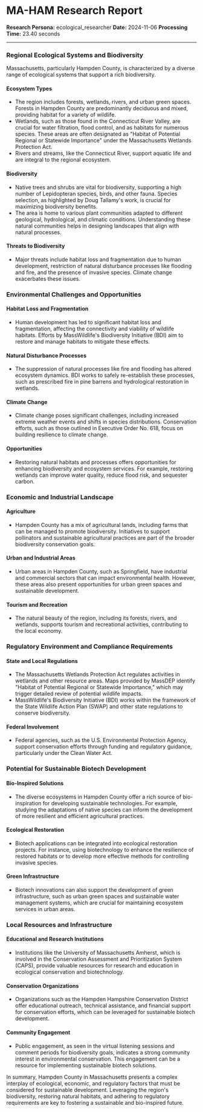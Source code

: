 # MA-HAM Research Report

**Research Persona:** ecological_researcher
**Date:** 2024-11-06
**Processing Time:** 23.40 seconds

---

### Regional Ecological Systems and Biodiversity

Massachusetts, particularly Hampden County, is characterized by a diverse range of ecological systems that support a rich biodiversity.

#### Ecosystem Types
- The region includes forests, wetlands, rivers, and urban green spaces. Forests in Hampden County are predominantly deciduous and mixed, providing habitat for a variety of wildlife.
- Wetlands, such as those found in the Connecticut River Valley, are crucial for water filtration, flood control, and as habitats for numerous species. These areas are often designated as "Habitat of Potential Regional or Statewide Importance" under the Massachusetts Wetlands Protection Act.
- Rivers and streams, like the Connecticut River, support aquatic life and are integral to the regional ecosystem.

#### Biodiversity
- Native trees and shrubs are vital for biodiversity, supporting a high number of Lepidopteran species, birds, and other fauna. Species selection, as highlighted by Doug Tallamy's work, is crucial for maximizing biodiversity benefits.
- The area is home to various plant communities adapted to different geological, hydrological, and climatic conditions. Understanding these natural communities helps in designing landscapes that align with natural processes.

#### Threats to Biodiversity
- Major threats include habitat loss and fragmentation due to human development, restriction of natural disturbance processes like flooding and fire, and the presence of invasive species. Climate change exacerbates these issues.

### Environmental Challenges and Opportunities

#### Habitat Loss and Fragmentation
- Human development has led to significant habitat loss and fragmentation, affecting the connectivity and viability of wildlife habitats. Efforts by MassWildlife's Biodiversity Initiative (BDI) aim to restore and manage habitats to mitigate these effects.

#### Natural Disturbance Processes
- The suppression of natural processes like fire and flooding has altered ecosystem dynamics. BDI works to safely re-establish these processes, such as prescribed fire in pine barrens and hydrological restoration in wetlands.

#### Climate Change
- Climate change poses significant challenges, including increased extreme weather events and shifts in species distributions. Conservation efforts, such as those outlined in Executive Order No. 618, focus on building resilience to climate change.

#### Opportunities
- Restoring natural habitats and processes offers opportunities for enhancing biodiversity and ecosystem services. For example, restoring wetlands can improve water quality, reduce flood risk, and sequester carbon.

### Economic and Industrial Landscape

#### Agriculture
- Hampden County has a mix of agricultural lands, including farms that can be managed to promote biodiversity. Initiatives to support pollinators and sustainable agricultural practices are part of the broader biodiversity conservation goals.

#### Urban and Industrial Areas
- Urban areas in Hampden County, such as Springfield, have industrial and commercial sectors that can impact environmental health. However, these areas also present opportunities for urban green spaces and sustainable development.

#### Tourism and Recreation
- The natural beauty of the region, including its forests, rivers, and wetlands, supports tourism and recreational activities, contributing to the local economy.

### Regulatory Environment and Compliance Requirements

#### State and Local Regulations
- The Massachusetts Wetlands Protection Act regulates activities in wetlands and other resource areas. Maps provided by MassDEP identify "Habitat of Potential Regional or Statewide Importance," which may trigger detailed review of potential wildlife impacts.
- MassWildlife's Biodiversity Initiative (BDI) works within the framework of the State Wildlife Action Plan (SWAP) and other state regulations to conserve biodiversity.

#### Federal Involvement
- Federal agencies, such as the U.S. Environmental Protection Agency, support conservation efforts through funding and regulatory guidance, particularly under the Clean Water Act.

### Potential for Sustainable Biotech Development

#### Bio-Inspired Solutions
- The diverse ecosystems in Hampden County offer a rich source of bio-inspiration for developing sustainable technologies. For example, studying the adaptations of native species can inform the development of more resilient and efficient agricultural practices.

#### Ecological Restoration
- Biotech applications can be integrated into ecological restoration projects. For instance, using biotechnology to enhance the resilience of restored habitats or to develop more effective methods for controlling invasive species.

#### Green Infrastructure
- Biotech innovations can also support the development of green infrastructure, such as urban green spaces and sustainable water management systems, which are crucial for maintaining ecosystem services in urban areas.

### Local Resources and Infrastructure

#### Educational and Research Institutions
- Institutions like the University of Massachusetts Amherst, which is involved in the Conservation Assessment and Prioritization System (CAPS), provide valuable resources for research and education in ecological conservation and biotechnology.

#### Conservation Organizations
- Organizations such as the Hampden Hampshire Conservation District offer educational outreach, technical assistance, and financial support for conservation efforts, which can be leveraged for sustainable biotech development.

#### Community Engagement
- Public engagement, as seen in the virtual listening sessions and comment periods for biodiversity goals, indicates a strong community interest in environmental conservation. This engagement can be a resource for implementing sustainable biotech solutions.

In summary, Hampden County in Massachusetts presents a complex interplay of ecological, economic, and regulatory factors that must be considered for sustainable development. Leveraging the region's biodiversity, restoring natural habitats, and adhering to regulatory requirements are key to fostering a sustainable and bio-inspired future.
